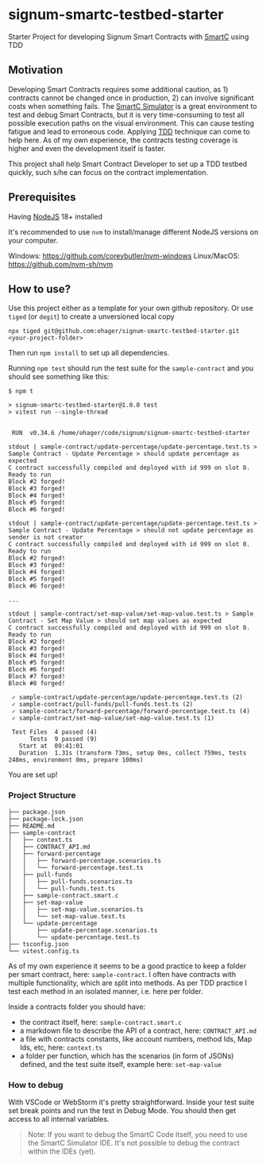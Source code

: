 # signum-smartc-testbed-starter

Starter Project for developing Signum Smart Contracts with [SmartC](https://github.com/deleterium/SmartC) using TDD

## Motivation

Developing Smart Contracts requires some additional caution, as 1) contracts cannot be changed once in production, 2) can involve significant costs when something fails.
The [SmartC Simulator](https://deleterium.info/sc-simulator/) is a great environment to test and debug Smart Contracts, but it is very time-consuming to test all possible execution paths on the visual environment.
This can cause testing fatigue and lead to erroneous code. Applying [TDD](https://en.wikipedia.org/wiki/Test-driven_development) technique can come to help here. 
As of my own experience, the contracts testing coverage is higher and even the development itself is faster. 

This project shall help Smart Contract Developer to set up a TDD testbed quickly, such s/he can focus on the contract implementation.

## Prerequisites

Having [NodeJS](https://nodejs.org/en/download) 18+ installed

It's recommended to use `nvm` to install/manage different NodeJS versions on your computer.

Windows: https://github.com/coreybutler/nvm-windows
Linux/MacOS: https://github.com/nvm-sh/nvm

## How to use?

Use this project either as a template for your own github repository. Or use `tiged` (or `degit`) to create a unversioned local copy

`npx tiged git@github.com:ohager/signum-smartc-testbed-starter.git <your-project-folder>`

Then run `npm install` to set up all dependencies.

Running `npm test` should run the test suite for the `sample-contract` and you should see something like this:

```
$ npm t

> signum-smartc-testbed-starter@1.0.0 test
> vitest run --single-thread


 RUN  v0.34.6 /home/ohager/code/signum/signum-smartc-testbed-starter

stdout | sample-contract/update-percentage/update-percentage.test.ts > Sample Contract - Update Percentage > should update percentage as expected
C contract successfully compiled and deployed with id 999 on slot 0. Ready to run
Block #2 forged!
Block #3 forged!
Block #4 forged!
Block #5 forged!
Block #6 forged!

stdout | sample-contract/update-percentage/update-percentage.test.ts > Sample Contract - Update Percentage > should not update percentage as sender is not creator
C contract successfully compiled and deployed with id 999 on slot 0. Ready to run
Block #2 forged!
Block #3 forged!
Block #4 forged!
Block #5 forged!
Block #6 forged!

...

stdout | sample-contract/set-map-value/set-map-value.test.ts > Sample Contract - Set Map Value > should set map values as expected
C contract successfully compiled and deployed with id 999 on slot 0. Ready to run
Block #2 forged!
Block #3 forged!
Block #4 forged!
Block #5 forged!
Block #6 forged!
Block #7 forged!
Block #8 forged!

 ✓ sample-contract/update-percentage/update-percentage.test.ts (2)
 ✓ sample-contract/pull-funds/pull-funds.test.ts (2)
 ✓ sample-contract/forward-percentage/forward-percentage.test.ts (4)
 ✓ sample-contract/set-map-value/set-map-value.test.ts (1)

 Test Files  4 passed (4)
      Tests  9 passed (9)
   Start at  09:41:01
   Duration  1.31s (transform 73ms, setup 0ms, collect 759ms, tests 248ms, environment 0ms, prepare 100ms)
```

You are set up!

### Project Structure

```
├── package.json
├── package-lock.json
├── README.md
├── sample-contract
│   ├── context.ts
│   ├── CONTRACT_API.md
│   ├── forward-percentage
│   │   ├── forward-percentage.scenarios.ts
│   │   └── forward-percentage.test.ts
│   ├── pull-funds
│   │   ├── pull-funds.scenarios.ts
│   │   └── pull-funds.test.ts
│   ├── sample-contract.smart.c
│   ├── set-map-value
│   │   ├── set-map-value.scenarios.ts
│   │   └── set-map-value.test.ts
│   └── update-percentage
│       ├── update-percentage.scenarios.ts
│       └── update-percentage.test.ts
├── tsconfig.json
└── vitest.config.ts
```

As of my own experience it seems to be a good practice to keep a folder per smart contract, here: `sample-contract`.
I often have contracts with multiple functionality, which are split into methods. As per TDD practice I test each method 
in an isolated manner, i.e. here per folder.

Inside a contracts folder you should have:

- the contract itself, here: `sample-contract.smart.c`
- a markdown file to describe the API of a contract, here: `CONTRACT_API.md` 
- a file with contracts constants, like account numbers, method Ids, Map Ids, etc, here: `context.ts`
- a folder per function, which has the scenarios (in form of JSONs) defined, and the test suite itself, example here: `set-map-value`


### How to debug

With VSCode or WebStorm it's pretty straightforward. Inside your test suite set break points and run the test in Debug Mode. You should then get access
to all internal variables.



> Note: If you want to debug the SmartC Code itself, you need to use the SmartC Simulator IDE. It's not possible to debug the contract within the IDEs (yet).
